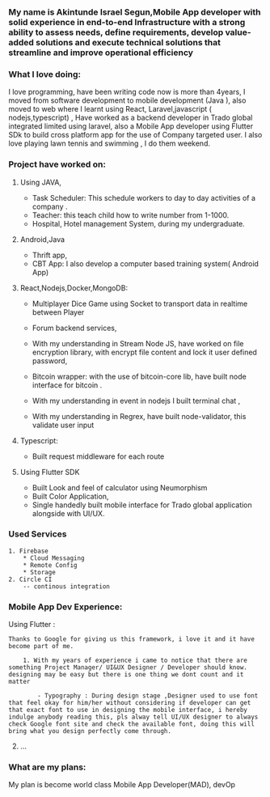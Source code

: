 


### My name is Akintunde Israel Segun,Mobile App developer with solid experience in end-to-end Infrastructure with a strong ability to assess needs, define requirements, develop value-added solutions and execute technical solutions that streamline and improve operational efficiency

### What I love doing:

I love  programming, have been writing  code now is more than 4years, I moved from software development to mobile development (Java ), also moved to web where I learnt using React, Laravel,javascript ( nodejs,typescript) , Have worked as a backend developer in Trado global  integrated limited using laravel, also a Mobile App developer using Flutter SDk to build cross platform app for the use of Company targeted user. I also love playing lawn tennis and swimming , I do them weekend. 

### Project have worked on:

 1. Using JAVA,
	   * Task Scheduler:  This schedule workers to day to day activities of     a company .
	   * Teacher: this teach child how to write number from 1-1000.
	   * Hospital, Hotel management System,  during my undergraduate.

 2. Android,Java
	* Thrift app,
	* CBT App: I also develop a computer based training system( Android App) 


3. React,Nodejs,Docker,MongoDB:
 
	 * Multiplayer Dice Game using Socket to transport data in realtime between Player
	
	* Forum backend services,

	* With my understanding in Stream Node JS, have worked on file encryption library, with encrypt file content and lock it user defined password,
	
	* Bitcoin wrapper: with the use of bitcoin-core lib, have built node interface 	for  bitcoin .

	* With my understanding in event in nodejs I built terminal chat ,

	* With my understanding in Regrex, have built node-validator, this validate 		user input


4. Typescript:
	 * Built request middleware for each route

5. Using Flutter SDK

    *   Built Look and feel of calculator using Neumorphism
     *   Built Color Application,
     *   Single handedly built mobile interface for Trado global  application alongside  with UI/UX.
    
 
 ### Used Services
 	1. Firebase 
		* Cloud Messaging
		* Remote Config
		* Storage	
 	2. Circle CI
		-- continous integration 

### Mobile App Dev Experience:
Using Flutter :

	Thanks to Google for giving us this framework, i love it and it have become part of me. 

		1. With my years of experience i came to notice that there are something Project Manager/ UI&UX Designer / Developer should know. designing may be easy but there is one thing we dont count and it matter

			- Typography : During design stage ,Designer used to use font that feel okay for him/her without considering if developer can get that exact font to use in designing the mobile interface, i hereby indulge anybody reading this, pls alway tell UI/UX designer to always check Google font site and check the available font, doing this will bring what you design perfectly come through.

2. ...


### What are my plans:

My plan is become world class Mobile App Developer(MAD), devOp

